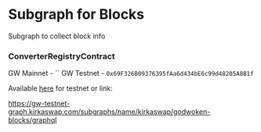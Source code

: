 # Subgraph for Blocks

Subgraph to collect block info

### ConverterRegistryContract
GW Mainnet - ``
GW Testnet - `0x69F326B09376395fAa6d434bE6c99d48205A8B1f`


Available [here](https://gw-testnet-graph.kirkaswap.com/subgraphs/name/kirkaswap/godwoken-blocks/graphql) for testnet or link:

https://gw-testnet-graph.kirkaswap.com/subgraphs/name/kirkaswap/godwoken-blocks/graphql
